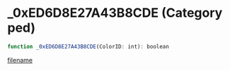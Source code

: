 # _0xED6D8E27A43B8CDE (Category ped)

```js
function _0xED6D8E27A43B8CDE(ColorID: int): boolean
```

[filename](_0xED6D8E27A43B8CDE_m.md ':include')